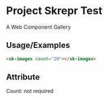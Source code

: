 
# Project Skrepr Test

A Web Component Gallery


## Usage/Examples

```html
<sk-images count="20"></sk-images>
```
## Attribute

Count: not required

